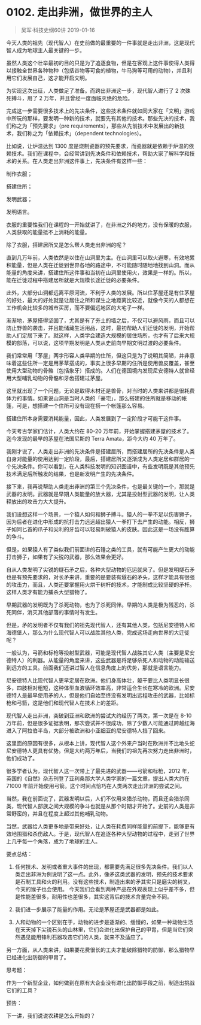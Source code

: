 # 0102. 走出非洲，做世界的主人
> 吴军·科技史纲60讲
2019-01-16

今天人类的祖先（现代智人）在史前做的最重要的一件事就是走出非洲，这是现代智人成为地球主人最关键的一步。

虽然人类这个壮举最初的目的只是为了追逐食物，但是在客观上这件事使得人类得以接触全世界各种物种（包括谷物等可食的植物，牛马狗等可用的动物），并且利用它们发展自己，这才能开启文明。

为实现这次出征，人类做足了准备。而跨出非洲这一步，现代智人进行了 2 次殊死搏斗，用了 2 万年，并且曾经一度面临灭绝的危险。

完成这一步需要很多技术上的先决条件，这些技术条件就如同大家在「文明」游戏中所玩的那样，要发明一种新的技术，就要先有其他的技术。那些先决的技术，我们称之为「预先要求」（pre requirements），那些从先前技术中发展出的新技术，我们称之为「依赖技术」（dependent technologies）。

比如说，让炉温达到 1300 度是烧制瓷器的预先要求，而瓷器就是依赖于炉温的依赖技术。我们在课程中，会经常讲到先决条件和依赖技术，帮助大家了解科学和技术的关系。在人类走出非洲这件事上，先决条件有这样一些：

制作衣服；

搭建住所；

发明武器；

发明语言。

衣服的重要性我们在课程的一开始就讲了，在非洲之外的地方，没有保暖的衣服，人类获取的能量抵不上消耗的能量。

除了衣服，搭建居所又是怎么帮人类走出非洲的呢？

直到几万年前，人类依然是以住在山洞里为主。在山洞里可以取火避寒，有效地累积能量，但是人类在迁徙到世界各地的路途中，不可能随时随地地找到山洞。而从能量的角度来讲，搭建住所这件事和当初在山洞里使用火，效果是一样的。所以，能在迁徙过程中搭建居所就是大规模长途迁徙的必要条件。

此外，大部分山洞都远离平原河流，不利于人类的发展。所以住茅屋还是有住茅屋的好处，最大的好处就是让居住之所和谋生之地距离比较近，就像今天的人都想在工作机会比较多的城市买房，而不要偏远地区的大宅子一样。

渐渐地，茅屋搭得坚固了，尤其是有了夯土的墙之后，不仅可以避风雨，而且可以防止野兽的袭击，并且能储藏生活用品，这时，最初帮助人们迁徙的发明，开始帮助人们定居下来了。就这样，人类学会建造大规模的居住场所，也才有了后来大规模的部落，可以说，这项早期发明是人类从史前向早期文明过渡的必要条件。

我们常常用「茅屋」两字形容人类早期的住所，但这只是为了说明其简陋，并非意味着这些住所一定是用茅草搭成的，事实上很多早期的住所是使用兽皮覆盖，甚至使用大型动物的骨骼（包括象牙）搭成的。人们在德国境内发现尼安德特人就曾经用大型哺乳动物的骨骼和牙齿搭建过茅屋。

这里就出现了一个问题，无论是取得木材还是兽骨，对当时的人类来讲都是很耗费体力的事情。如果说山洞是当时人类的「豪宅」，那么搭建的住所就是移动的帐篷，可是，想搭建一个住所可没有现在搭一个帐篷那么容易。

搭建住所本身需要消耗能量，因此，人类发展到了一定阶段才可能干这件事。

今天考古学家们估计，人类大约在 80-20 万年前，开始掌握搭建茅屋的技术了。迄今发现的最早的茅屋在法国尼斯的 Terra Amata，距今大约 40 万年了。

我刚才说了，人类走出非洲的先决条件是搭建居所，而搭建居所的先决条件是人类自身对能量的使用达到一定阶段，最后，搭建居所又逐渐成为人类定居和群居的一个先决条件。你可以看到，在人类科技发明的知识图谱中，有些发明既是其他预先技术满足后所触发的结果，也是新发明产生的先决条件。

接下来，我再说帮助人类走出非洲的第三个先决条件，也是最关键的一个，那就是武器的发明。武器就是早期人类能量的放大器，尤其是投射型武器的发明，让人类释放出的攻击力大大提升。

我们设想这样一个场景，一个猿人如何和狮子搏斗。猿人的一拳不足以伤害狮子，因为后者在进化中形成的抗打击力远远超出猿人一拳打下去产生的动能。相反，狮子如同匕首的爪子和尖利的牙齿可以轻易刺破猿人的皮肤。因此这是一场没有胜算的争斗。

但是，如果猿人有了类似我们前面讲的石锤之类的工具，就有可能产生更大的动能打击狮子，如果有了尖锐的武器，那么效果会更好。

自从人类发明了尖锐的燧石矛之后，各种大型动物的厄运就来了。但是发明燧石矛也是有预先要求的，对长矛来讲，重要的是要装有燧石的矛头，这样才能具有很强的攻击力，而且，人类还要掌握用火烘干树杆的技术，才能制成比较坚硬的矛杆。这样人类才有能力捕杀大型猎物了。

早期武器的发明既为了杀死动物，也为了杀死同伴。早期的人类是极为残忍的，杀死同伴，消灭其他部落的事情时有发生。

但是，矛的发明者不仅有我们的祖先现代智人，还有其他人类，包括尼安德特人和海德堡人，那么为什么现代智人可以战胜其他人类，完成这场走向世界的大迁徙呢？

一般认为，弓箭和标枪等投射型武器，可能是现代智人战胜其它人类（主要是尼安德特人）的利器。从能量的角度来讲，这些武器是将足够杀死人和动物的动能输送到远方的工具。前面我们还讲过智人在信息角度上的优势，那就是语言能力。

尼安德特人比现代智人更早定居在欧洲。他们身高体壮，躯干要比人类明显长很多，四肢相对粗短，这种体型血液循环效率高，非常适合生长在寒冷的欧洲。尼安德特人是最早使用矛的人，但是他们自始至终没有发明出远程攻击的武器，比如标枪和弓箭，这是他们和现代智人在技术上的差距。

现代智人走出非洲，突破到亚洲和欧洲的尝试大约经历了两次，第一次是在 8-10 万年前，但是很多证据表明，那次尝试并不很成功，除了少数人可能通过跨越红海进入了阿拉伯半岛，大部分被欧洲和小亚细亚的尼安德特人挡了回来。

这里面的原因有很多，从根本上讲，现代智人这个外来户当时在欧洲并不比地头蛇尼安德特人更具有优势。但是大约两万年后，当我们的祖先再次努力走出非洲时，他们成功了。

很多学者认为，现代智人这一次带上了最先进的武器——弓箭和标枪，2012 年，英国的《自然》杂志刊登了亚利桑那大学人类学家的一篇文章，提出人类大约在 71000 年前开始使用弓箭。这个时间点恰巧在人类两次走出非洲的尝试之间。

当然，我在前面说了，武器发明以后，人们不仅用来猎杀动物，而且还会猎杀同类，现代智人部族之间大规模的争斗也就是从那个时期才开始了。史前的人类是非常野蛮的，并且在程度上超过其他哺乳动物。

当然，武器给人类更多地是带来好处，让人类在耗费同样能量的前提下，能够更有效地围猎和杀伤敌人。于是，现代智人在追逐各种大型动物的过程中，走到了世界上几乎每一个角落，成为了地球的主人。

要点总结：

1. 任何技术、发明或者重大事件的出现，都需要先满足很多先决条件。我们以人类走出非洲为例说明了这一点。此外，像矛这类武器的发明，预先的技术要求是石制工具和火的利用。没有这些技术，制造出来的矛其实只是磨尖的树叉，今天的猴子也会使用。
今天我们会看到两种产品在外观表现上似乎差不多，但是性能差很多，耐用性也差很多，其实这背后的技术含量完全不同。

2. 我们进一步展示了能量的作用。无论是茅屋还是武器都是如此。

3. 人和动物的一个区别在于，动物的进步是逐渐的、缓慢的，如果一种动物生活在天天掉下尖锐石头的山林里，它们会进化出保护自己的甲胄，但是当它们突然遇见能用锋利石器攻击它们的人类，就来不及适应了。

另一方面，从人类来讲，如果要花费很长的工夫才能破除猎物的防御，那么猎物早已经进化出防御的甲胄了。

思考题：

作为一个新型企业，如何做到在原有大企业没有进化出防御手段之前，制造出挑战它们的工具？

预告：

下一讲，我们说说农耕是怎么开始的？